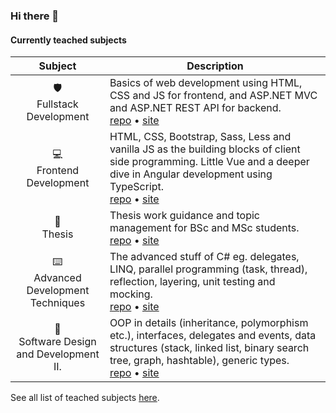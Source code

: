 ### Hi there 👋

#### Currently teached subjects
| Subject | Description |
| :--: | -- |
| 🛡️<br>Fullstack Development | Basics of web development using HTML, CSS and JS for frontend, and ASP.NET MVC and ASP.NET REST API for backend. <br> [repo](https://github.com/siposm/oktatas-fullstack) • [site](https://nik.siposm.hu/fs) |
| 💻<br>Frontend Development | HTML, CSS, Bootstrap, Sass, Less and vanilla JS as the building blocks of client side programming. Little Vue and a deeper dive in Angular development using TypeScript. <br> [repo](https://github.com/siposm/oktatas-frontend-dev) • [site](https://nik.siposm.hu/kf) |
| 📕<br>Thesis | Thesis work guidance and topic management for BSc and MSc students. <br> [repo](https://github.com/siposm/oktatas-szakd-docs) • [site](https://nik.siposm.hu/szakd) |
| ⌨️<br>Advanced Development Techniques | The advanced stuff of C# eg. delegates, LINQ, parallel programming (task, thread), reflection, layering, unit testing and mocking. <br> [repo](https://github.com/siposm/oktatas-hft) • [site](https://nik.siposm.hu/hft-minfo) |
| 💾<br>Software Design and Development II. | OOP in details (inheritance, polymorphism etc.), interfaces, delegates and events, data structures (stack, linked list, binary search tree, graph, hashtable), generic types. <br> [repo](https://github.com/siposm/oktatas-sztf2) • [site](https://nik.siposm.hu/sztf2) |

See all list of teached subjects [here](https://nik.siposm.hu/courses).
